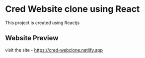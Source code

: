 # Cred Website clone using React

This project is created using Reactjs 

## Website Preview

visit the site - https://cred-webclone.netlify.app


